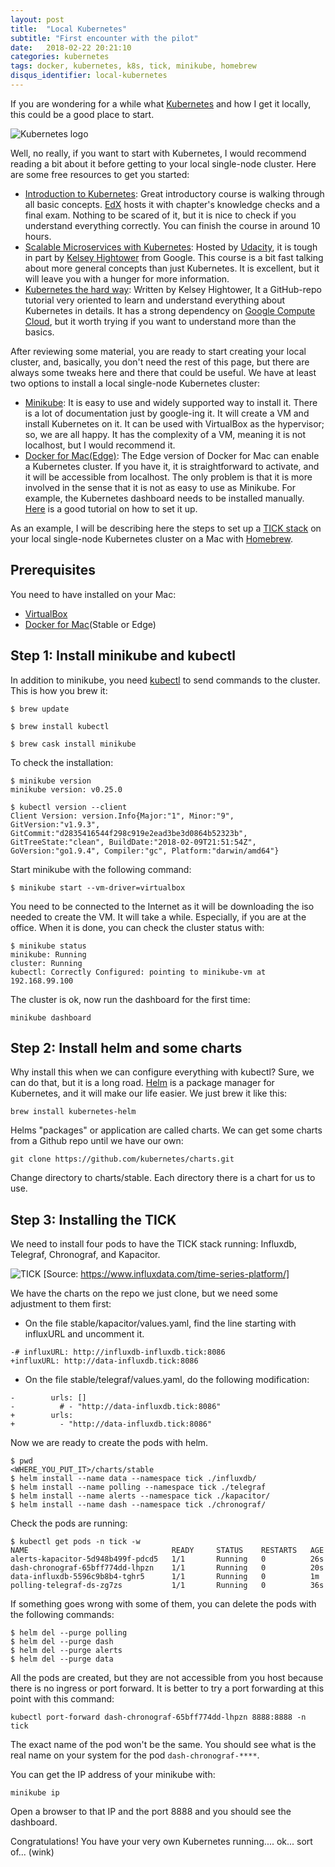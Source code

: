 ```yaml
---
layout: post
title:  "Local Kubernetes"
subtitle: "First encounter with the pilot"
date:   2018-02-22 20:21:10
categories: kubernetes
tags: docker, kubernetes, k8s, tick, minikube, homebrew
disqus_identifier: local-kubernetes
---
```

If you are wondering for a while what [Kubernetes](https://kubernetes.io/) and how I get it locally, this could be a good place to start.

![Kubernetes logo](https://upload.wikimedia.org/wikipedia/commons/thumb/6/67/Kubernetes_logo.svg/798px-Kubernetes_logo.svg.png)

Well, no really, if you want to start with Kubernetes, I would recommend reading a bit about it before getting to your local single-node cluster. Here are some free resources to get you started:

- [Introduction to Kubernetes](https://www.edx.org/course/introduction-kubernetes-linuxfoundationx-lfs158x): Great introductory course is walking through all basic concepts. [EdX](https://www.edx.org/) hosts it with chapter's knowledge checks and a final exam. Nothing to be scared of it, but it is nice to check if you understand everything correctly. You can finish the course in around 10 hours.
- [Scalable Microservices with Kubernetes](https://www.udacity.com/course/scalable-microservices-with-kubernetes--ud615): Hosted by [Udacity](https://www.udacity.com/), it is tough in part by [Kelsey Hightower](https://github.com/kelseyhightower) from Google. This course is a bit fast talking about more general concepts than just Kubernetes. It is excellent, but it will leave you with a hunger for more information.
- [Kubernetes the hard way](https://github.com/kelseyhightower/kubernetes-the-hard-way): Written by Kelsey Hightower, It a GitHub-repo tutorial very oriented to learn and understand everything about Kubernetes in details. It has a strong dependency on [Google Compute Cloud](https://cloud.google.com/), but it worth trying if you want to understand more than the basics.

After reviewing some material, you are ready to start creating your local cluster, and, basically, you don't need the rest of this page, but there are always some tweaks here and there that could be useful. We have at least two options to install a local single-node Kubernetes cluster:

- [Minikube](https://kubernetes.io/docs/getting-started-guides/minikube/): It is easy to use and widely supported way to install it. There is a lot of documentation just by google-ing it. It will create a VM and install Kubernetes on it. It can be used with VirtualBox as the hypervisor; so, we are all happy. It has the complexity of a VM, meaning it is not localhost, but I would recommend it.
- [Docker for Mac(Edge)](https://www.docker.com/docker-mac): The Edge version of Docker for Mac can enable a Kubernetes cluster. If you have it, it is straightforward to activate, and it will be accessible from localhost. The only problem is that it is more involved in the sense that it is not as easy to use as Minikube. For example, the Kubernetes dashboard needs to be installed manually. [Here](https://rominirani.com/tutorial-getting-started-with-kubernetes-with-docker-on-mac-7f58467203fd) is a good tutorial on how to set it up.

As an example, I will be describing here the steps to set up a [TICK stack](https://www.influxdata.com/time-series-platform/) on your local single-node Kubernetes cluster on a Mac with [Homebrew](https://brew.sh/).

## Prerequisites
You need to have installed on your Mac:

- [VirtualBox](https://www.virtualbox.org/)
- [Docker for Mac](https://www.docker.com/docker-mac)(Stable or Edge)

## Step 1: Install minikube and kubectl
In addition to minikube, you need [kubectl](https://kubernetes.io/docs/reference/kubectl/overview/) to send commands to the cluster. This is how you brew it:
```
$ brew update

$ brew install kubectl

$ brew cask install minikube
```

To check the installation:
```
$ minikube version
minikube version: v0.25.0

$ kubectl version --client
Client Version: version.Info{Major:"1", Minor:"9", GitVersion:"v1.9.3", GitCommit:"d2835416544f298c919e2ead3be3d0864b52323b",
GitTreeState:"clean", BuildDate:"2018-02-09T21:51:54Z", GoVersion:"go1.9.4", Compiler:"gc", Platform:"darwin/amd64"}
```

Start minikube with the following command:
```
$ minikube start --vm-driver=virtualbox
```

You need to be connected to the Internet as it will be downloading the iso needed to create the VM. It will take a while. Especially, if you are at the office. When it is done, you can check the cluster status with:
```
$ minikube status
minikube: Running
cluster: Running
kubectl: Correctly Configured: pointing to minikube-vm at 192.168.99.100
```

The cluster is ok, now run the dashboard for the first time:
```
minikube dashboard
```
## Step 2: Install helm and some charts
Why install this when we can configure everything with kubectl? Sure, we can do that, but it is a long road. [Helm](https://helm.sh/) is a package manager for Kubernetes, and it will make our life easier. We just brew it like this:
```
brew install kubernetes-helm
```

Helms "packages" or application are called charts. We can get some charts from a Github repo until we have our own:
```
git clone https://github.com/kubernetes/charts.git
```
Change directory to charts/stable. Each directory there is a chart for us to use.

## Step 3: Installing the TICK
We need to install four pods to have the TICK stack running: Influxdb, Telegraf, Chronograf, and Kapacitor.

![TICK](https://2bjee8bvp8y263sjpl3xui1a-wpengine.netdna-ssl.com/wp-content/uploads/Tick-Stack-Complete.png)
[Source: https://www.influxdata.com/time-series-platform/]

We have the charts on the repo we just clone, but we need some adjustment to them first:

- On the file stable/kapacitor/values.yaml, find the line starting with influxURL and uncomment it.
```
-# influxURL: http://influxdb-influxdb.tick:8086
+influxURL: http://data-influxdb.tick:8086
```
- On the file stable/telegraf/values.yaml, do the following modification:
```
-        urls: []
-          # - "http://data-influxdb.tick:8086"
+        urls:
+          - "http://data-influxdb.tick:8086"
```

Now we are ready to create the pods with helm.
```
$ pwd
<WHERE_YOU_PUT_IT>/charts/stable
$ helm install --name data --namespace tick ./influxdb/
$ helm install --name polling --namespace tick ./telegraf
$ helm install --name alerts --namespace tick ./kapacitor/
$ helm install --name dash --namespace tick ./chronograf/
```

Check the pods are running:
```
$ kubectl get pods -n tick -w
NAME                                READY     STATUS    RESTARTS   AGE
alerts-kapacitor-5d948b499f-pdcd5   1/1       Running   0          26s
dash-chronograf-65bff774dd-lhpzn    1/1       Running   0          20s
data-influxdb-5596c9b8b4-tghr5      1/1       Running   0          1m
polling-telegraf-ds-zg7zs           1/1       Running   0          36s
```

If something goes wrong with some of them, you can delete the pods with the following commands:
```
$ helm del --purge polling
$ helm del --purge dash
$ helm del --purge alerts
$ helm del --purge data
```

All the pods are created, but they are not accessible from you host because there is no ingress or port forward. It is better to try a port forwarding at this point with this command:
```
kubectl port-forward dash-chronograf-65bff774dd-lhpzn 8888:8888 -n tick
```

The exact name of the pod won't be the same. You should see what is the real name on your system for the pod `dash-chronograf-****`.

You can get the IP address of your minikube with:
```
minikube ip
```

Open a browser to that IP and the port 8888 and you should see the dashboard.


Congratulations! You have your very own Kubernetes running.... ok... sort of... (wink)
